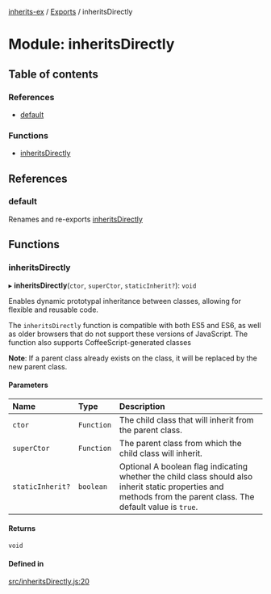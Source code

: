 [inherits-ex](../README.md) / [Exports](../modules.md) / inheritsDirectly

# Module: inheritsDirectly

## Table of contents

### References

- [default](inheritsDirectly.md#default)

### Functions

- [inheritsDirectly](inheritsDirectly.md#inheritsdirectly)

## References

### default

Renames and re-exports [inheritsDirectly](inheritsDirectly.md#inheritsdirectly)

## Functions

### inheritsDirectly

▸ **inheritsDirectly**(`ctor`, `superCtor`, `staticInherit?`): `void`

Enables dynamic prototypal inheritance between classes, allowing for flexible and reusable code.

The `inheritsDirectly` function is compatible with both ES5 and ES6, as well as older browsers that do not support these versions of JavaScript.
The function also supports CoffeeScript-generated classes

**Note**: If a parent class already exists on the class, it will be replaced by the new parent class.

#### Parameters

| Name | Type | Description |
| :------ | :------ | :------ |
| `ctor` | `Function` | The child class that will inherit from the parent class. |
| `superCtor` | `Function` | The parent class from which the child class will inherit. |
| `staticInherit?` | `boolean` | Optional A boolean flag indicating whether the child class should also inherit static properties and methods from the parent class. The default value is `true`. |

#### Returns

`void`

#### Defined in

[src/inheritsDirectly.js:20](https://github.com/snowyu/inherits-ex.js/blob/d55cbee/src/inheritsDirectly.js#L20)

